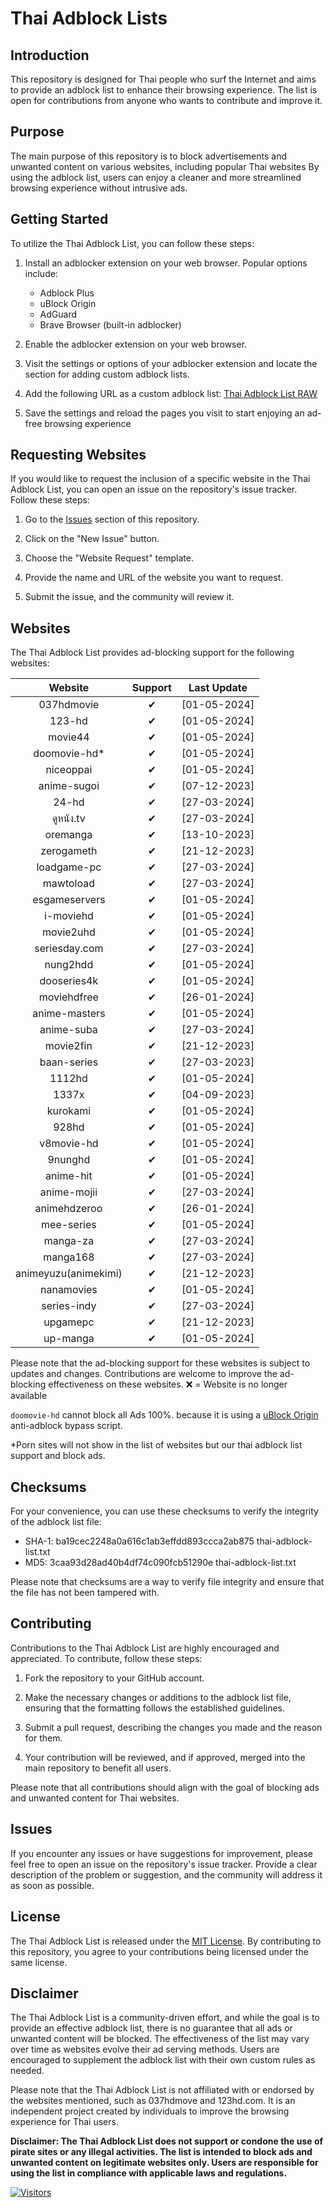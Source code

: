 # Thai Adblock Lists

## Introduction

This repository is designed for Thai people who surf the Internet and aims to provide an adblock list to enhance their browsing experience. The list is open for contributions from anyone who wants to contribute and improve it.

## Purpose

The main purpose of this repository is to block advertisements and unwanted content on various websites, including popular Thai websites By using the adblock list, users can enjoy a cleaner and more streamlined browsing experience without intrusive ads.

## Getting Started

To utilize the Thai Adblock List, you can follow these steps:

1. Install an adblocker extension on your web browser. Popular options include:

   - Adblock Plus
   - uBlock Origin
   - AdGuard
   - Brave Browser (built-in adblocker)

2. Enable the adblocker extension on your web browser.
3. Visit the settings or options of your adblocker extension and locate the section for adding custom adblock lists.
4. Add the following URL as a custom adblock list: [Thai Adblock List RAW](https://raw.githubusercontent.com/PhyschicWinter9/thai-adblock-list/main/thai-adblock-list.txt)
5. Save the settings and reload the pages you visit to start enjoying an ad-free browsing experience

## Requesting Websites

If you would like to request the inclusion of a specific website in the Thai Adblock List, you can open an issue on the repository's issue tracker. Follow these steps:

1. Go to the [Issues](https://github.com/PhyschicWinter9/thai-adblock-list/issues) section of this repository.

2. Click on the "New Issue" button.

3. Choose the "Website Request" template.

4. Provide the name and URL of the website you want to request.

5. Submit the issue, and the community will review it.

## Websites

The Thai Adblock List provides ad-blocking support for the following websites:

|    Website    | Support  | Last Update  |
| :-----------: | :------: | :----------: |
|  037hdmovie   | &#10004; | [01-05-2024] |
|    123-hd     | &#10004; | [01-05-2024] |
|    movie44    | &#10004; | [01-05-2024] |
| doomovie-hd\* | &#10004; | [01-05-2024] |
|   niceoppai   | &#10004; | [01-05-2024] |
|  anime-sugoi  | &#10004; | [07-12-2023] |
|     24-hd     | &#10004; | [27-03-2024] |
|   ดูหนัง.tv    | &#10004; | [27-03-2024] |
|   oremanga    | &#10004; | [13-10-2023] |
|  zerogameth   | &#10004; | [21-12-2023] |
|  loadgame-pc  | &#10004; | [27-03-2024] |
|   mawtoload   | &#10004; | [27-03-2024] |
| esgameservers | &#10004; | [01-05-2024] |
|   i-moviehd   | &#10004; | [01-05-2024] |
|   movie2uhd   | &#10004; | [01-05-2024] |
| seriesday.com | &#10004; | [27-03-2024] |
|   nung2hdd    | &#10004; | [01-05-2024] |
|  dooseries4k  | &#10004; | [01-05-2024] |
|  moviehdfree  | &#10004; | [26-01-2024] |
| anime-masters | &#10004; | [01-05-2024] |
|  anime-suba   | &#10004; | [27-03-2024] |
|   movie2fin   | &#10004; | [21-12-2023] |
|  baan-series  | &#10004; | [27-03-2023] |
|    1112hd     | &#10004; | [01-05-2024] |
|     1337x     | &#10004; | [04-09-2023] |
|   kurokami    | &#10004; | [01-05-2024] |
|     928hd     | &#10004; | [01-05-2024] |
|  v8movie-hd   | &#10004; | [01-05-2024] |
|    9nunghd    | &#10004; | [01-05-2024] |
|   anime-hit   | &#10004; | [01-05-2024] |
|  anime-mojii  | &#10004; | [27-03-2024] |
| animehdzeroo  | &#10004; | [26-01-2024] |
|  mee-series   | &#10004; | [01-05-2024] |
|   manga-za    | &#10004; | [27-03-2024] |
|   manga168    | &#10004; | [27-03-2024] |
|   animeyuzu(animekimi)   | &#10004; | [21-12-2023] |
|  nanamovies   | &#10004; | [01-05-2024] |
|  series-indy  | &#10004; | [27-03-2024] |
|  upgamepc     | &#10004; | [21-12-2023] |
|  up-manga  | &#10004; | [01-05-2024] |

Please note that the ad-blocking support for these websites is subject to updates and changes. Contributions are welcome to improve the ad-blocking effectiveness on these websites. ❌ = Website is no longer available

`doomovie-hd` cannot block all Ads 100%. because it is using a [uBlock Origin](https://ublockorigin.com/) anti-adblock bypass script.

\*Porn sites will not show in the list of websites but our thai adblock list support and block ads.

## Checksums

For your convenience, you can use these checksums to verify the integrity of the adblock list file:

- SHA-1: ba19cec2248a0a616c1ab3effdd893ccca2ab875  thai-adblock-list.txt
- MD5: 3caa93d28ad40b4df74c090fcb51290e  thai-adblock-list.txt

Please note that checksums are a way to verify file integrity and ensure that the file has not been tampered with.

## Contributing

Contributions to the Thai Adblock List are highly encouraged and appreciated. To contribute, follow these steps:

1. Fork the repository to your GitHub account.

2. Make the necessary changes or additions to the adblock list file, ensuring that the formatting follows the established guidelines.

3. Submit a pull request, describing the changes you made and the reason for them.

4. Your contribution will be reviewed, and if approved, merged into the main repository to benefit all users.

Please note that all contributions should align with the goal of blocking ads and unwanted content for Thai websites.

## Issues

If you encounter any issues or have suggestions for improvement, please feel free to open an issue on the repository's issue tracker. Provide a clear description of the problem or suggestion, and the community will address it as soon as possible.

## License

The Thai Adblock List is released under the [MIT License](https://opensource.org/licenses/MIT). By contributing to this repository, you agree to your contributions being licensed under the same license.

## Disclaimer

The Thai Adblock List is a community-driven effort, and while the goal is to provide an effective adblock list, there is no guarantee that all ads or unwanted content will be blocked. The effectiveness of the list may vary over time as websites evolve their ad serving methods. Users are encouraged to supplement the adblock list with their own custom rules as needed.

Please note that the Thai Adblock List is not affiliated with or endorsed by the websites mentioned, such as 037hdmove and 123hd.com. It is an independent project created by individuals to improve the browsing experience for Thai users.

**Disclaimer: The Thai Adblock List does not support or condone the use of pirate sites or any illegal activities. The list is intended to block ads and unwanted content on legitimate websites only. Users are responsible for using the list in compliance with applicable laws and regulations.**

[![Visitors](https://api.visitorbadge.io/api/combined?path=https%3A%2F%2Fgithub.com%2FPhyschicWinter9%2Fthai-adblock-list&labelColor=%232ccce4&countColor=%23263759&labelStyle=upper)](https://visitorbadge.io/status?path=https%3A%2F%2Fgithub.com%2FPhyschicWinter9%2Fthai-adblock-list)
